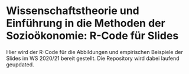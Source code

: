 # Wissenschaftstheorie und Einführung in die Methoden der Sozioökonomie: R-Code für Slides

Hier wird der R-Code für die Abbildungen und empirischen Beispiele der Slides 
im WS 2020/21 bereit gestellt.
Die Repository wird dabei laufend geupdated.
